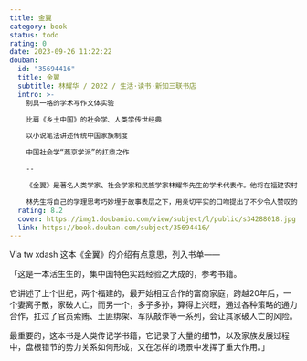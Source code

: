 ```yaml
---
title: 金翼
category: book
status: todo
rating: 0
date: 2023-09-26 11:22:22
douban:
  id: "35694416"
  title: 金翼
  subtitle: 林耀华 / 2022 / 生活·读书·新知三联书店
  intro: >-
    别具一格的学术写作文体实验

    比肩《乡土中国》的社会学、人类学传世经典

    以小说笔法讲述传统中国家族制度

    中国社会学“燕京学派”的扛鼎之作

    --

    《金翼》是著名人类学家、社会学家和民族学家林耀华先生的学术代表作。他将在福建农村地区的田野调查和自小的成长经历两相结合，以小说笔法，采用“生命传记”的形式，生动塑造了黄东林和张芬洲等人物。全书特别围绕黄、张两人及其背后的宗族势力展开叙述，融真实的民风民俗于虚构的故事情节，细致入微地描绘了这两个家族从清末至抗日战争时期三十余年的起起落落。经由这一番书写，中国（特别是南方）传统乡土社会的物质和精神世界跃然纸上，举凡吃穿用度、婚丧嫁娶、习俗信仰和地方网络等等，都随着叙事展开次第呈现。

    林先生将自己的学理思考巧妙埋于故事表层之下，用亲切平实的口吻提出了不少令人赞叹的洞见，这样的学术写作即使在今天看来仍极少见。书中从“平衡论”的视角解读中国传统社会的努力，也仍然富有启发意义，称得上是中国社会学“燕京学派”的传世之作。
  rating: 8.2
  cover: https://img1.doubanio.com/view/subject/l/public/s34288018.jpg
  link: https://book.douban.com/subject/35694416/
---
```


Via tw xdash 这本《金翼》的介绍有点意思，列入书单——

「这是一本活生生的，集中国特色实践经验之大成的，参考书籍。

它讲述了上个世纪，两个福建的，最开始相互合作的富商家庭，跨越20年后，一个妻离子散，家破人亡，而另一个，多子多孙，算得上兴旺，通过各种策略的通力合作，扛过了官员索贿、土匪绑架、军队敲诈等一系列，会让其家破人亡的风险。

最重要的，这本书是人类传记学书籍，它记录了大量的细节，以及家族发展过程中，盘根错节的势力关系如何形成，又在怎样的场景中发挥了重大作用。」